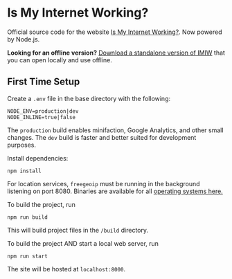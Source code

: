 # Is My Internet Working?

Official source code for the website [Is My Internet Working?](https://ismyinternetworking.com/). Now powered by Node.js.

**Looking for an offline version?** [Download a standalone version of IMIW](https://github.com/theBrianCui/IsMyInternetWorking/files/1786104/index.zip) that you can open locally and use offline.

## First Time Setup

Create a `.env` file in the base directory with the following:

```
NODE_ENV=production|dev
NODE_INLINE=true|false
```

The `production` build enables minifaction, Google Analytics, and other small changes. The `dev` build is faster and better suited for development purposes.

Install dependencies:

```
npm install
```

For location services, `freegeoip` must be running in the background listening on port 8080. Binaries are available for all [operating systems here.](https://github.com/fiorix/freegeoip/releases)

To build the project, run

```
npm run build
```

This will build project files in the `/build` directory.

To build the project AND start a local web server, run

```
npm run start
```

The site will be hosted at `localhost:8000`.
